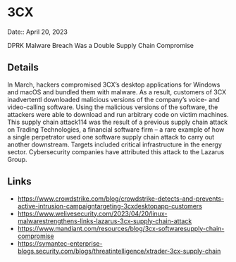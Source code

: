 # 3CX 

Date:: April 20, 2023


DPRK Malware Breach Was a Double Supply Chain Compromise

## Details

In March, hackers compromised 3CX’s desktop applications for Windows and macOS and bundled them with malware. As a result, customers of 3CX inadvertentl  downloaded malicious versions of the company’s voice- and video-calling software. Using the malicious versions of the software, the attackers were able to download and run arbitrary code on victim machines. This supply chain attack114 was the result of a previous supply chain attack on Trading Technologies, a financial software firm – a rare example of how a single perpetrator used one software supply chain attack to carry out another downstream. Targets included critical infrastructure in the energy sector. Cybersecurity companies have attributed this attack to the Lazarus Group.



## Links

- https://www.crowdstrike.com/blog/crowdstrike-detects-and-prevents-active-intrusion-campaigntargeting-3cxdesktopapp-customers
- https://www.welivesecurity.com/2023/04/20/linux-malwarestrengthens-links-lazarus-3cx-supply-chain-attack
- https://www.mandiant.com/resources/blog/3cx-softwaresupply-chain-compromise
- https://symantec-enterprise-blogs.security.com/blogs/threatintelligence/xtrader-3cx-supply-chain

